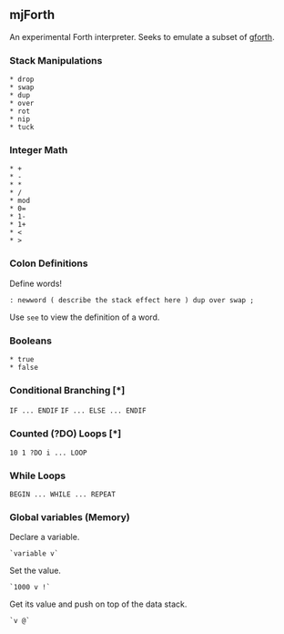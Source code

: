## mjForth ##

An experimental Forth interpreter. Seeks to emulate a subset of [gforth](https://www.gnu.org/software/gforth/).

### Stack Manipulations ###

    * drop
    * swap 
    * dup
    * over
    * rot
    * nip 
    * tuck

### Integer Math ###
    
    * +
    * -
    * *
    * /
    * mod
    * 0=
    * 1-
    * 1+
    * <
    * >

### Colon Definitions ###

Define words!

` : newword ( describe the stack effect here ) dup over swap ; `

Use `see` to view the definition of a word.

### Booleans ###
    
    * true
    * false

### Conditional Branching [\*] ###

`IF ... ENDIF`
`IF ... ELSE ... ENDIF`

### Counted (?DO) Loops [\*] ###

`10 1 ?DO i ... LOOP`

### While Loops ###

`BEGIN ... WHILE ... REPEAT`

### Global variables (Memory) ###

Declare a variable.

    `variable v`

Set the value.

    `1000 v !`

Get its value and push on top of the data stack.

    `v @`
